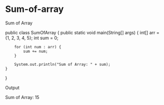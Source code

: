 # Sum-of-array
Sum of Array

public class SumOfArray {
    public static void main(String[] args) {
        int[] arr = {1, 2, 3, 4, 5};
        int sum = 0;

        for (int num : arr) {
            sum += num;
        }

        System.out.println("Sum of Array: " + sum);
    }
}

Output

Sum of Array: 15
